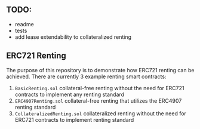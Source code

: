 ## TODO:
- readme
- tests
- add lease extendability to collateralized renting

## ERC721 Renting
The purpose of this repository is to demonstrate how ERC721 renting can be achieved. There are currently 3 example renting smart contracts:
1. `BasicRenting.sol` collateral-free renting without the need for ERC721 contracts to implement any renting standard
2. `ERC4907Renting.sol` collateral-free renting that utilizes the ERC4907 renting standard
3. `CollateralizedRenting.sol` collateralized renting without the need for ERC721 contracts to implement renting standard